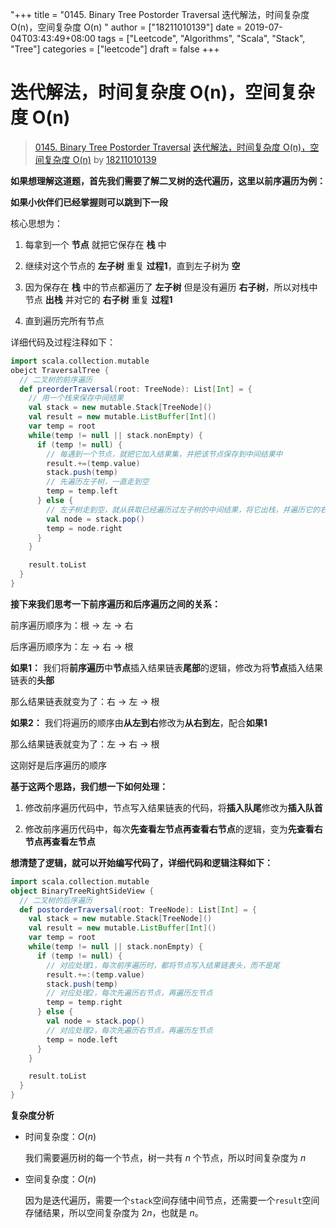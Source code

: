 "+++
title = "0145. Binary Tree Postorder Traversal 迭代解法，时间复杂度 O(n)，空间复杂度 O(n) "
author = ["18211010139"]
date = 2019-07-04T03:43:49+08:00
tags = ["Leetcode", "Algorithms", "Scala", "Stack", "Tree"]
categories = ["leetcode"]
draft = false
+++

# 迭代解法，时间复杂度 O(n)，空间复杂度 O(n)

> [0145. Binary Tree Postorder Traversal](https://leetcode-cn.com/problems/binary-tree-postorder-traversal/)
> [迭代解法，时间复杂度 O(n)，空间复杂度 O(n)](https://leetcode-cn.com/problems/binary-tree-postorder-traversal/solution/die-dai-jie-fa-shi-jian-fu-za-du-onkong-jian-fu-za/) by [18211010139](https://leetcode-cn.com/u/18211010139/)

__如果想理解这道题，首先我们需要了解二叉树的迭代遍历，这里以前序遍历为例：__

__如果小伙伴们已经掌握则可以跳到下一段__

核心思想为：

1. 每拿到一个 **节点** 就把它保存在 **栈** 中

2. 继续对这个节点的 **左子树** 重复 **过程1**，直到左子树为 **空**

3. 因为保存在 **栈** 中的节点都遍历了 **左子树** 但是没有遍历 **右子树**，所以对栈中节点 **出栈** 并对它的 **右子树** 重复 **过程1**

4. 直到遍历完所有节点

详细代码及过程注释如下：

```scala
import scala.collection.mutable
obejct TraversalTree {
  // 二叉树的前序遍历
  def preorderTraversal(root: TreeNode): List[Int] = {
    // 用一个栈来保存中间结果
    val stack = new mutable.Stack[TreeNode]()
    val result = new mutable.ListBuffer[Int]()
    var temp = root
    while(temp != null || stack.nonEmpty) {
      if (temp != null) {
        // 每遇到一个节点，就把它加入结果集，并把该节点保存到中间结果中
        result.+=(temp.value)
        stack.push(temp)
        // 先遍历左子树，一直走到空
        temp = temp.left
      } else {
        // 左子树走到空，就从获取已经遍历过左子树的中间结果，将它出栈，并遍历它的右子树
        val node = stack.pop()
        temp = node.right
      }
    }

    result.toList
  }
}
```

__接下来我们思考一下前序遍历和后序遍历之间的关系：__

前序遍历顺序为：根 -> 左 -> 右

后序遍历顺序为：左 -> 右 -> 根

**如果1：** 我们将**前序遍历**中**节点**插入结果链表**尾部**的逻辑，修改为将**节点**插入结果链表的**头部**

那么结果链表就变为了：右 -> 左 -> 根

**如果2：** 我们将遍历的顺序由**从左到右**修改为**从右到左**，配合**如果1**

那么结果链表就变为了：左 -> 右 -> 根

这刚好是后序遍历的顺序

__基于这两个思路，我们想一下如何处理：__

1. 修改前序遍历代码中，节点写入结果链表的代码，将**插入队尾**修改为**插入队首**

2. 修改前序遍历代码中，每次**先查看左节点再查看右节点**的逻辑，变为**先查看右节点再查看左节点**

__想清楚了逻辑，就可以开始编写代码了，详细代码和逻辑注释如下：__

```scala
import scala.collection.mutable
object BinaryTreeRightSideView {
  // 二叉树的后序遍历
  def postorderTraversal(root: TreeNode): List[Int] = {
    val stack = new mutable.Stack[TreeNode]()
    val result = new mutable.ListBuffer[Int]()
    var temp = root
    while(temp != null || stack.nonEmpty) {
      if (temp != null) {
        // 对应处理1，每次前序遍历时，都将节点写入结果链表头，而不是尾
        result.+=:(temp.value)
        stack.push(temp)
        // 对应处理2，每次先遍历右节点，再遍历左节点
        temp = temp.right
      } else {
        val node = stack.pop()
        // 对应处理2，每次先遍历右节点，再遍历左节点
        temp = node.left
      }
    }

    result.toList
  }
}
```

__复杂度分析__

- 时间复杂度：$O(n)$
  
  我们需要遍历树的每一个节点，树一共有 $n$ 个节点，所以时间复杂度为 $n$
- 空间复杂度：$O(n)$
  
  因为是迭代遍历，需要一个`stack`空间存储中间节点，还需要一个`result`空间存储结果，所以空间复杂度为 $2n$，也就是 $n$。
